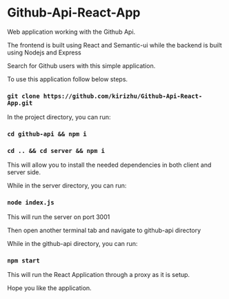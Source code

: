 # Github-Api-React-App

Web application working with the Github Api.

The frontend is built using React and Semantic-ui while the backend is built using Nodejs and Express

Search for Github users with this simple application.

To use this application follow below steps.

### `git clone https://github.com/kirizhu/Github-Api-React-App.git`

In the project directory, you can run:

### `cd github-api && npm i`

### `cd .. && cd server && npm i`

This will allow you to install the needed dependencies in both client and server side.

While in the server directory, you can run:

### `node index.js`

This will run the server on port 3001

Then open another terminal tab and navigate to github-api directory 

While in the github-api directory, you can run:

### `npm start`

This will run the React Application through a proxy as it is setup.

Hope you like the application.
